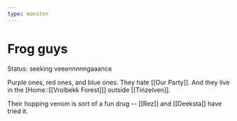 ```yaml
---
type: monster
---
```


# Frog guys

Status: seeking veeennnnngaaance 

Purple ones, red ones, and blue ones. They hate [[Our Party]]. And they live in the [Home::[[Vrolbekk Forest]]] outside [[Tinzelven]].

Their hopping venom is sort of a fun drug -- [[Rez]] and [[Deeksta]] have tried it.

